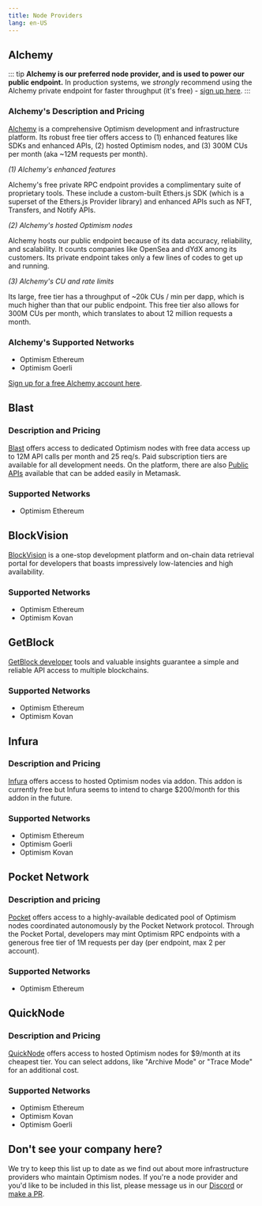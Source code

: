 ```yaml
---
title: Node Providers
lang: en-US
---
```


## Alchemy

::: tip
**Alchemy is our preferred node provider, and is used to power our public endpoint.** In production systems, we _strongly_ recommend using the Alchemy private endpoint for faster throughput (it's free) - [sign up here](https://www.alchemy.com/layer2/optimism/?a=818c11a8da).
:::

### Alchemy's Description and Pricing

[Alchemy](https://docs.alchemy.com/reference/optimism-api-quickstart/?a=818c11a8da) is a comprehensive Optimism development and infrastructure platform. 
Its robust free tier offers access to (1) enhanced features like SDKs and enhanced APIs, (2) hosted Optimism nodes, and (3) 300M CUs per month (aka ~12M requests per month).

_(1) Alchemy's enhanced features_

Alchemy's free private RPC endpoint provides a complimentary suite of proprietary tools. These include a custom-built Ethers.js SDK (which is a superset of the Ethers.js Provider library) and enhanced APIs such as NFT, Transfers, and Notify APIs.


_(2) Alchemy's hosted Optimism nodes_

Alchemy hosts our public endpoint because of its data accuracy, reliability, and scalability. It counts companies like OpenSea and dYdX among its customers. Its private endpoint takes only a few lines of codes to get up and running.
 

_(3) Alchemy's CU and rate limits_

Its large, free tier has a throughput of ~20k CUs / min per dapp, which is much higher than that our public endpoint. This free tier also allows for 300M CUs per month, which translates to about 12 million requests a month. 


### Alchemy's Supported Networks

- Optimism Ethereum
- Optimism Goerli

[Sign up for a free Alchemy account here](https://www.alchemy.com/layer2/optimism/?a=818c11a8da).

## Blast

### Description and Pricing

[Blast](https://blastapi.io/) offers access to dedicated Optimism nodes with free data access up to 12M API calls per month and 25 req/s. Paid subscription tiers are available for all development needs.
On the platform, there are also [Public APIs](https://blastapi.io/public-api/optimism) available that can be added easily in Metamask.

### Supported Networks

- Optimism Ethereum

## BlockVision

[BlockVision](https://blockvision.org/) is a one-stop development platform and on-chain data retrieval portal for developers that boasts impressively low-latencies and high availability.

### Supported Networks

- Optimism Ethereum
- Optimism Kovan

## GetBlock

[GetBlock developer](https://getblock.io/en/nodes/optimism/) tools and valuable insights guarantee a simple and reliable API access to multiple blockchains.


### Supported Networks

- Optimism Ethereum
- Optimism Kovan


## Infura

### Description and Pricing

[Infura](https://infura.io) offers access to hosted Optimism nodes via addon.
This addon is currently free but Infura seems to intend to charge $200/month for this addon in the future.

### Supported Networks

- Optimism Ethereum
- Optimism Goerli
- Optimism Kovan


## Pocket Network

### Description and pricing

[Pocket](https://www.portal.pokt.network/) offers access to a highly-available dedicated pool of Optimism nodes coordinated autonomously by the Pocket Network protocol. Through the Pocket Portal, developers may mint Optimism RPC endpoints with a generous free tier of 1M requests per day (per endpoint, max 2 per account).

### Supported Networks

- Optimism Ethereum


## QuickNode

### Description and Pricing

[QuickNode](https://www.quicknode.com/) offers access to hosted Optimism nodes for $9/month at its cheapest tier.
You can select addons, like "Archive Mode" or "Trace Mode" for an additional cost.

### Supported Networks

- Optimism Ethereum
- Optimism Kovan
- Optimism Goerli



## Don't see your company here?

We try to keep this list up to date as we find out about more infrastructure providers who maintain Optimism nodes.
If you're a node provider and you'd like to be included in this list, please message us in our [Discord](https://discord-gateway.optimism.io) or [make a PR](https://github.com/ethereum-optimism/community-hub/pulls). 
